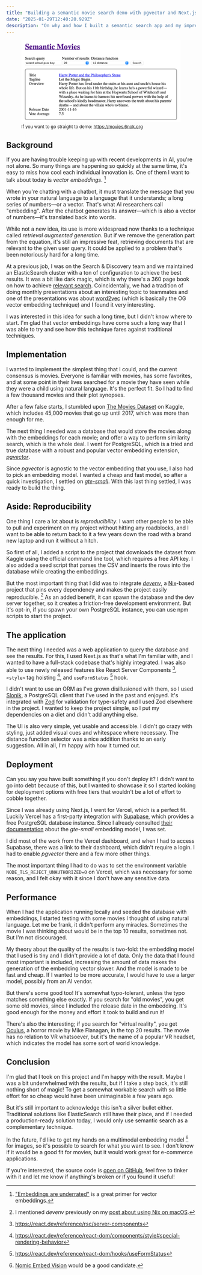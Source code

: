 ```yaml
---
title: "Building a semantic movie search demo with pgvector and Next.js"
date: "2025-01-29T12:40:20.929Z"
description: "On why and how I built a semantic search app and my impressions with it"
---
```


<figure>
    <img src="./semantic-movies.png" alt="Homepage titled Semantic Search, search query 'wizard school poor boy', L2 distance function selected, the top result is Harry Potter and the Philosopher's Stone" >
    <figcaption>
        <small>If you want to go straight to demo: <a href="https://movies.6nok.org">https://movies.6nok.org</a></small>
    </figcaption>
</figure>


## Background

If you are having trouble keeping up with recent developments in AI, you're not alone. So many things are happening so quickly at the same time, it's easy to miss how cool each individual innovation is. One of them I want to talk about today is *vector embeddings*. [^1]

When you're chatting with a chatbot, it must translate the message that you wrote in your natural language to a language that it understands; a long series of numbers—or a vector. That's what AI researchers call "embedding". After the chatbot generates its answer—which is also a vector of numbers—it's translated back into words.

While not a new idea, its use is more widespread now thanks to a technique called *retrieval augmented generation*. But if we remove the generation part from the equation, it's still an impressive feat, retrieving documents that are relevant to the given user query. It could be applied to a problem that's been notoriously hard for a long time.

At a previous job, I was on the Search & Discovery team and we maintained an ElasticSearch cluster with a ton of configuration to achieve the best results. It was a bit like dark magic, which is why there's a 360 page book on how to achieve [relevant search](https://www.amazon.com/Relevant-Search-applications-Solr-Elasticsearch/dp/161729277X). Coincidentally, we had a tradition of doing monthly presentations about an interesting topic to teammates and one of the presentations was about [word2vec](https://en.wikipedia.org/wiki/Word2vec) (which is basically the OG vector embedding technique) and I found it very interesting.

I was interested in this idea for such a long time, but I didn't know where to start. I'm glad that vector embeddings have come such a long way that I was able to try and see how this technique fares against traditional techniques.

## Implementation

I wanted to implement the simplest thing that I could, and the current consensus is movies. Everyone is familiar with movies, has some favorites, and at some point in their lives searched for a movie they have seen while they were a child using natural language. It's the perfect fit. So I had to find a few thousand movies and their plot synopses.

After a few false starts, I stumbled upon [The Movies Dataset](https://www.kaggle.com/datasets/rounakbanik/the-movies-dataset?resource=download&select=movies_metadata.csv) on Kaggle, which includes 45,000 movies that go up until 2017, which was more than enough for me.

The next thing I needed was a database that would store the movies along with the embeddings for each movie; and offer a way to perform similarity search, which is the whole deal. I went for PostgreSQL, which is a tried and true database with a robust and popular vector embedding extension, [*pgvector*](https://github.com/pgvector/pgvector).

Since *pgvector* is agnostic to the vector embedding that you use, I also had to pick an embedding model. I wanted a cheap and fast model, so after a quick investigation, I settled on [*gte-small*](https://huggingface.co/Supabase/gte-small). With this last thing settled, I was ready to build the thing.

## Aside: Reproducibility

One thing I care a lot about is *reproducibility*. I want other people to be able to pull and experiment on my project without hitting any roadblocks, and I want to be able to return back to it a few years down the road with a brand new laptop and run it without a hitch.

So first of all, I added a script to the project that downloads the dataset from Kaggle using the official command line tool, which requires a free API key. I also added a seed script that parses the CSV and inserts the rows into the database while creating the embeddings.

But the most important thing that I did was to integrate [*devenv*](https://devenv.sh), a [Nix](https://blog.6nok.org/how-i-use-nix-on-macos/)-based project that pins every dependency and makes the project easily reproducible. [^2] As an added benefit, it can spawn the database and the dev server together, so it creates a friction-free development environment. But it's opt-in, if you spawn your own PostgreSQL instance, you can use npm scripts to start the project.

## The application

The next thing I needed was a web application to query the database and see the results. For this, I used Next.js as that's what I'm familiar with, and I wanted to have a full-stack codebase that's highly integrated. I was also able to use newly released features like React Server Components [^3], `<style>` tag hoisting [^4], and `useFormStatus` [^5] hook.

I didn't want to use an ORM as I've grown disillusioned with them, so I used [Slonik](https://github.com/gajus/slonik), a PostgreSQL client that I've used in the past and enjoyed. It's integrated with [Zod](https://zod.dev) for validation for type-safety and I used Zod elsewhere in the project. I wanted to keep the project simple, so I put my dependencies on a diet and didn't add anything else.

The UI is also very simple, yet usable and accessible. I didn't go crazy with styling, just added visual cues and whitespace where necessary. The distance function selector was a nice addition thanks to an early suggestion. All in all, I'm happy with how it turned out.

## Deployment

Can you say you have built something if you don't deploy it? I didn't want to go into debt because of this, but I wanted to showcase it so I started looking for deployment options with free tiers that wouldn't be a lot of effort to cobble together.

Since I was already using Next.js, I went for Vercel, which is a perfect fit. Luckily Vercel has a first-party integration with [Supabase](https://supabase.com), which provides a free PostgreSQL database instance. Since I already consulted [their documentation](https://supabase.com/docs/guides/database/extensions/pgvector#storing-a-vector--embedding) about the *gte-small* embedding model, I was set.

I did most of the work from the Vercel dashboard, and when I had to access Supabase, there was a link to their dashboard, which didn't require a login. I had to enable *pgvector* there and a few more other things.

The most important thing I had to do was to set the environment variable `NODE_TLS_REJECT_UNAUTHORIZED=0` on Vercel, which was necessary for some reason, and I felt okay with it since I don't have any sensitive data.

## Performance

When I had the application running locally and seeded the database with embeddings, I started testing with some movies I thought of using natural language. Let me be frank, it didn't perform any miracles. Sometimes the movie I was thinking about would be in the top 10 results, sometimes not. But I'm not discouraged.

My theory about the quality of the results is two-fold: the embedding model that I used is tiny and I didn't provide a lot of data. Only the data that I found most important is included, increasing the amount of data makes the generation of the embedding vector slower. And the model is made to be fast and cheap. If I wanted to be more accurate, I would have to use a larger model, possibly from an AI vendor.

But there's some good too! It's somewhat typo-tolerant, unless the typo matches something else exactly. If you search for "old movies", you get some old movies, since I included the release date in the embedding. It's good enough for the money and effort it took to build and run it!

There's also the interesting; if you search for "virtual reality", you get [Oculus](https://www.imdb.com/title/tt2388715/), a horror movie by Mike Flanagan, in the top 20 results. The movie has no relation to VR whatsoever, but it's the name of a popular VR headset, which indicates the model has some sort of world knowledge.

## Conclusion

I'm glad that I took on this project and I'm happy with the result. Maybe I was a bit underwhelmed with the results, but if I take a step back, it's still nothing short of magic! To get a somewhat workable search with so little effort for so cheap would have been unimaginable a few years ago.

But it's still important to acknowledge this isn't a silver bullet either. Traditional solutions like ElasticSearch still have their place, and if I needed a production-ready solution today, I would only use semantic search as a complementary technique.

In the future, I'd like to get my hands on a multimodal embedding model [^6] for images, so it's possible to search for what you want to see. I don't know if it would be a good fit for movies, but it would work great for e-commerce applications.

If you're interested, the source code is [open on GitHub](https://github.com/frontsideair/movies-pgvector-nextjs), feel free to tinker with it and let me know if anything's broken or if you found it useful!

[^1]: ["Embeddings are underrated"](https://technicalwriting.dev/embeddings/overview.html) is a great primer for vector embeddings.
[^2]: I mentioned *devenv* previously on my [post about using Nix on macOS](https://blog.6nok.org/how-i-use-nix-on-macos/#:~:text=with%20tools%20like-,devenv).
[^3]: https://react.dev/reference/rsc/server-components
[^4]: https://react.dev/reference/react-dom/components/style#special-rendering-behavior
[^5]: https://react.dev/reference/react-dom/hooks/useFormStatus
[^6]: [Nomic Embed Vision](https://www.nomic.ai/blog/posts/nomic-embed-vision) would be a good candidate.
